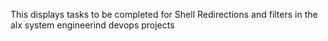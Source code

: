 This displays tasks to be completed for Shell Redirections and filters in the alx system engineerind devops projects
